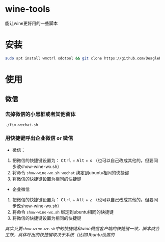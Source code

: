 # wine-tools
能让wine更好用的一些脚本

# 安装
```sh
sudo apt install wmctrl xdotool && git clone https://github.com/DeaglePC/wine-tools.git && cd wine-tools
```

# 使用
## 微信
### 去掉微信的小黑框或者其他窗体
```sh
./fix-wechat.sh
```

### 用快捷键呼出企业微信 or  微信
 * 微信：
1. 把微信的快捷键设置为： <kbd>Ctrl</kbd> + <kbd>Alt</kbd> + <kbd>x</kbd>  （也可以自己改成其他的，但要同步改show-wine-wx.sh）  
2. 将命令 `show-wine-wx.sh wechat` 绑定到ubuntu相同的快捷键  
3. 将微信的快捷键设置为相同的快捷键  


* 企业微信
1. 把微信的快捷键设置为： <kbd>Ctrl</kbd> + <kbd>Alt</kbd> + <kbd>z</kbd>  （也可以自己改成其他的，但要同步改show-wine-wx.sh）  
2. 将命令 `show-wine-wx.sh` 绑定到ubuntu相同的快捷键  
3. 将微信的快捷键设置为相同的快捷键  

*其实只要`show-wine-wx.sh`中的快捷键和wine微信客户端的快捷键一致，脚本就会生效，具体呼出的快捷键取决于系统（比如Ubuntu设置的*
